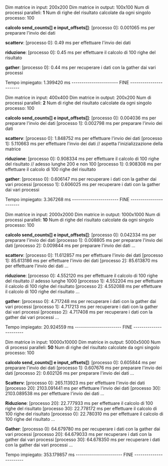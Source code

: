 Dim matrice in input: 200x200
Dim matrice in output: 100x100
Num di processi paralleli: **1**
Num di righe del risultato calcolate da ogni singolo processo: 100

**calcolo send_counts[] e input_offsets[]**:
[processo 0]: 0.001065 ms per preparare l'invio dei dati

**scatterv**:
[processo 0]: 0.49 ms per effettuare l'invio dei dati

**riduzione**:
[processo 0]: 0.45 ms per effettuare il calcolo di 100 righe del risultato

**gather**:
[processo 0]: 0.44 ms per recuperare i dati con la gather dai vari processi



Tempo impiegato: 1.399420 ms
----------------------- FINE -----------------------

Dim matrice in input: 400x400
Dim matrice in output: 200x200
Num di processi paralleli: **2**
Num di righe del risultato calcolate da ogni singolo processo: 100

**calcolo send_counts[] e input_offsets[]**:
[processo 0]: 0.004036 ms per preparare l'invio dei dati
[processo 1]: 0.002798 ms per preparare l'invio dei dati

**scatterv**:
[processo 0]: 1.848752 ms per effettuare l'invio dei dati
[processo 1]: 5.110663 ms per effettuare l'invio dei dati   // aspetta l'inizializzazione della matrice

**riduzione**:
[processo 0]: 0.908334 ms per effettuare il calcolo di 100 righe del risultato  // adesso lunghe 200 e non 100
[processo 1]: 0.908308 ms per effettuare il calcolo di 100 righe del risultato

**gather**:
[processo 0]: 0.606147 ms per recuperare i dati con la gather dai vari processi
[processo 1]: 0.606025 ms per recuperare i dati con la gather dai vari processi



Tempo impiegato: 3.367268 ms
----------------------- FINE -----------------------

Dim matrice in input: 2000x2000
Dim matrice in output: 1000x1000
Num di processi paralleli: **10**
Num di righe del risultato calcolate da ogni singolo processo: 100

**calcolo send_counts[] e input_offsets[]**:
[processo 0]: 0.042334 ms per preparare l'invio dei dati
[processo 1]: 0.008805 ms per preparare l'invio dei dati
[processo 2]: 0.009844 ms per preparare l'invio dei dati
...

**scatterv**:
[processo 0]: 11.612857 ms per effettuare l'invio dei dati
[processo 1]: 85.613186 ms per effettuare l'invio dei dati
[processo 2]: 85.613870 ms per effettuare l'invio dei dati
...

**riduzione**:
[processo 0]: 4.552120 ms per effettuare il calcolo di 100 righe del risultato  // adesso lunghe 1000
[processo 1]: 4.552204 ms per effettuare il calcolo di 100 righe del risultato
[processo 2]: 4.552088 ms per effettuare il calcolo di 100 righe del risultato
...

**gather**:
[processo 0]: 4.717248 ms per recuperare i dati con la gather dai vari processi
[processo 1]: 4.717213 ms per recuperare i dati con la gather dai vari processi
[processo 2]: 4.717408 ms per recuperare i dati con la gather dai vari processi
...



Tempo impiegato: 20.924559 ms
----------------------- FINE -----------------------

Dim matrice in input: 10000x10000
Dim matrice in output: 5000x5000
Num di processi paralleli: **50**
Num di righe del risultato calcolate da ogni singolo processo: 100

**calcolo send_counts[] e input_offsets[]**:
[processo 0]: 0.605844 ms per preparare l'invio dei dati
[processo 1]: 0.607676 ms per preparare l'invio dei dati
[processo 2]: 0.602126 ms per preparare l'invio dei dati
...


**Scatterv**:
[processo 0]: 265.113923 ms per effettuare l'invio dei dati
[processo 20]: 2103.091441 ms per effettuare l'invio dei dati
[processo 30]: 2103.089538 ms per effettuare l'invio dei dati
...

**Riduzione**:
[processo 20]: 22.777933 ms per effettuare il calcolo di 100 righe del risultato
[processo 30]: 22.778172 ms per effettuare il calcolo di 100 righe del risultato
[processo 0]: 22.780310 ms per effettuare il calcolo di 100 righe del risultato
...

**Gather**:
[processo 0]: 64.679780 ms per recuperare i dati con la gather dai vari processi
[processo 20]: 64.679033 ms per recuperare i dati con la gather dai vari processi
[processo 30]: 64.678350 ms per recuperare i dati con la gather dai vari processi
...




Tempo impiegato: 353.179857 ms
----------------------- FINE -----------------------
